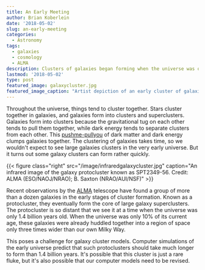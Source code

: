 ```yaml
---
title: An Early Meeting
author: Brian Koberlein
date: '2018-05-02'
slug: an-early-meeting
categories:
  - Astronomy
tags:
  - galaxies
  - cosmology
  - ALMA
description: Clusters of galaxies began forming when the universe was quite young
lastmod: '2018-05-02'
type: post
featured_image: galaxycluster.jpg
featured_image_caption: "Artist depiction of an early cluster of galaxies. Credit: NRAO/AUI/NSF; S. Dagnello"
---
```


Throughout the universe, things tend to cluster together. Stars cluster together in galaxies, and galaxies form into clusters and superclusters. Galaxies form into clusters because the gravitational tug on each other tends to pull them together, while dark energy tends to separate clusters from each other. This [pushme-pullyou](https://briankoberlein.com/2014/01/26/push-pull/) of dark matter and dark energy clumps galaxies together. The clustering of galaxies takes time, so we wouldn't expect to see large galaxies clusters in the very early universe. But it turns out some galaxy clusters can form rather quickly.

{{< figure class="right" src="/image/infraredgalaxycluster.jpg" caption="An infrared image of the galaxy protocluster known as SPT2349-56. Credit: ALMA (ESO/NAOJ/NRAO); B. Saxton (NRAO/AUI/NSF)" >}}

Recent observations by the [ALMA](https://briankoberlein.com/2015/07/05/place-of-departure/) telescope have found a group of more than a dozen galaxies in the early stages of cluster formation. Known as a protocluster, they eventually form the core of large galaxy superclusters. The protocluster is so distant that we see it at a time when the universe was only 1.4 billion years old. When the universe was only 10% of its current age, these galaxies were already huddled together into a region of space only three times wider than our own Milky Way. 

This poses a challenge for galaxy cluster models. Computer simulations of the early universe predict that such protoclusters should take much longer to form than 1.4 billion years. It's possible that this cluster is just a rare fluke, but it's also possible that our computer models need to be revised.

